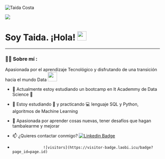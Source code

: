 



![Taida Costa](https://user-images.githubusercontent.com/118725578/226172868-61fe6c53-60a8-42ff-88cc-5308cd551a76.png)



[![](https://img.shields.io/badge/LinkedIn-0077B5?style=for-the-badge&logo=linkedin&logoColor=white)](https://www.linkedin.com/in/taida-costa-catalán-8550b146)

<h1>
  Soy Taida. ¡Hola!
  <img src="https://media.giphy.com/media/hvRJCLFzcasrR4ia7z/giphy.gif" width="30px"/>
</h1>

---
 <div id="header" align="left">

### :woman_technologist: Sobre mí :
  Apasionada por el aprendizaje Tecnológico y disfrutando de una transición hacia el mundo Data <img src="https://media.giphy.com/media/WUlplcMpOCEmTGBtBW/giphy.gif" width="30">
* :telescope: Actualmente estoy estudiando un bootcamp en It Academmy de Data Science :muscle:

* :seedling: Estoy estudiando :blue_book: y practicando :computer: lenguaje SQL y Python, algoritmos de Machine Learning

* :heartbeat: Apasionada por aprender cosas nuevas, tener desafíos que hagan tambalearme y mejorar

* :mailbox: ¿Quieres contactar conmigo? [![Linkedin Badge](https://img.shields.io/badge/-Taida-blue?style=flat&logo=Linkedin&logoColor=white)](https://www.linkedin.com/in/taida-costa-catalán-8550b146)

* 
                    ![visitors](https://visitor-badge.laobi.icu/badge?page_id=page.id)
